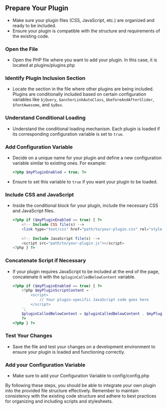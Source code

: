 <!-- pagetitle:Adding Plugins -->
<!-- pagelayout:page -->
<!-- pagedate: -->
<!-- pageimage:pages/posts/images/plugins.webp -->
<!-- pageexcerpt:To seamlessly add a new plugin to the existing structure, follow these steps. -->
<!-- pagekeywords:Plugin, Structure, File, PHP, CSS, JavaScript, Inclusion, Section, Conditional, Loading, Mechanism, Configuration, Variable, True, Enabled, Include, Files, Concatenate, Script, End, Page, Test, Changes, Development, Environment, Integration, Consistency, Existing, Code, Best Practices, Organizing, Stylesheets -->
<!-- pageauthor:Scary le Poo -->
<!-- pagetype:website -->

## Prepare Your Plugin
   - Make sure your plugin files (CSS, JavaScript, etc.) are organized and ready to be included.
   - Ensure your plugin is compatible with the structure and requirements of the existing code.

### Open the File
   - Open the PHP file where you want to add your plugin. In this case, it is located at plugins/plugins.php

### Identify Plugin Inclusion Section
   - Locate the section in the file where other plugins are being included. Plugins are conditionally included based on certain configuration variables like `$jQuery`, `$anchorLinkAutoClass`, `$beforeAndAfterSlider`, `$fontAwesome`, and `$yBox`.

### Understand Conditional Loading
   - Understand the conditional loading mechanism. Each plugin is loaded if its corresponding configuration variable is set to `true`.

### Add Configuration Variable
   - Decide on a unique name for your plugin and define a new configuration variable similar to existing ones. For example:
     ```php
     <?php $myPluginEnabled = true; ?>
     ```
   - Ensure to set this variable to `true` if you want your plugin to be loaded.

### Include CSS and JavaScript
   - Inside the conditional block for your plugin, include the necessary CSS and JavaScript files.
     ```php
     <?php if ($myPluginEnabled == true) { ?>
         <!-- Include CSS file(s) -->
         <link type="text/css" href="path/to/your-plugin.css" rel="stylesheet" />
         
         <!-- Include JavaScript file(s) -->
         <script src="path/to/your-plugin.js"></script>
     <?php } ?>
     ```

### Concatenate Script if Necessary
   - If your plugin requires JavaScript to be included at the end of the page, concatenate it with the `$pluginCalledBelowContent` variable.
     ```php
     <?php if ($myPluginEnabled == true) { ?>
         <?php $myPluginScriptContent = '
             <script>
                 // Your plugin-specific JavaScript code goes here
             </script>
         ';
         $pluginCalledBelowContent = $pluginCalledBelowContent . $myPluginScriptContent;
         ?>
     <?php } ?>
     ```

### Test Your Changes
   - Save the file and test your changes on a development environment to ensure your plugin is loaded and functioning correctly.
   
### Add your Configuration Variable
   - Make sure to add your Configuration Variable to config/config.php

By following these steps, you should be able to integrate your own plugin into the provided file structure effectively. Remember to maintain consistency with the existing code structure and adhere to best practices for organizing and including scripts and stylesheets.